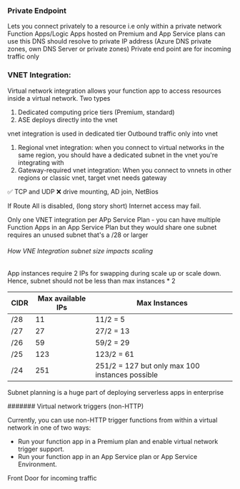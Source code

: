 ### Private Endpoint

Lets you connect privately to a resource i.e only within a private network
Function Apps/Logic Apps hosted on Premium and App Service plans can use this
DNS should resolve to private IP address (Azure DNS private zones, own DNS Server or private zones)
Private end point are for incoming traffic only

### VNET Integration:
Virtual network integration allows your function app to access resources inside a virtual network. 
Two types
1. Dedicated computing price tiers (Premium, standard)
2. ASE deploys directly into the vnet

vnet integration is used in dedicated tier
Outbound traffic only into vnet

1. Regional vnet integration: when you connect to virtual networks in the same region, you should have a dedicated subnet in the vnet you're integrating with
2. Gateway-required vnet integration: When you connect to vnnets in other regions or classic vnet, target vnet needs gateway

✅ TCP and UDP
❌ drive mounting, AD join, NetBios

If Route All is disabled, (long story short) Internet access may fail.

Only one VNET integration per APp Service Plan - you can have multiple Function Apps in an App Service Plan but they would share one subnet
requires an unused subnet that's a /28 or larger

###### How VNE Integration subnet size impacts scaling

App instances require 2 IPs for swapping during scale up or scale down. Hence, subnet should not be less than max instances * 2

| CIDR | Max available IPs | Max Instances |
| ----------- | ----------- | ----------- |
| /28 | 11 | 11/2 = 5 |
| /27 | 27 | 27/2 = 13 |
| /26 | 59 | 59/2 = 29 |
| /25 | 123 | 123/2 = 61 |
| /24 | 251 | 251/2 = 127 but only max 100 instances possible |

Subnet planning is a huge part of deploying serverless apps in enterprise

####### Virtual network triggers (non-HTTP)

Currently, you can use non-HTTP trigger functions from within a virtual network in one of two ways:
- Run your function app in a Premium plan and enable virtual network trigger support.
- Run your function app in an App Service plan or App Service Environment.

Front Door for incoming traffic
